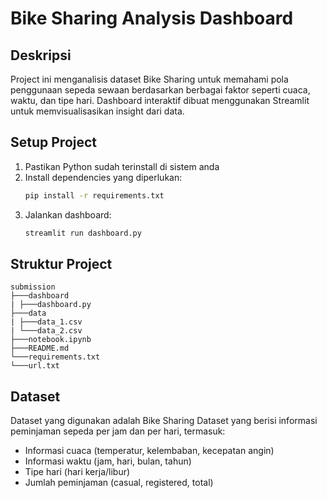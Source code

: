 # Bike Sharing Analysis Dashboard

## Deskripsi
Project ini menganalisis dataset Bike Sharing untuk memahami pola penggunaan sepeda sewaan berdasarkan berbagai faktor seperti cuaca, waktu, dan tipe hari. Dashboard interaktif dibuat menggunakan Streamlit untuk memvisualisasikan insight dari data.

## Setup Project
1. Pastikan Python sudah terinstall di sistem anda
2. Install dependencies yang diperlukan:
   ```bash
   pip install -r requirements.txt
   ```
3. Jalankan dashboard:
   ```bash
   streamlit run dashboard.py
   ```

## Struktur Project
```
submission
├───dashboard
| ├───dashboard.py
├───data
| ├───data_1.csv
| └───data_2.csv
├───notebook.ipynb
├───README.md
└───requirements.txt
└───url.txt

```

## Dataset
Dataset yang digunakan adalah Bike Sharing Dataset yang berisi informasi peminjaman sepeda per jam dan per hari, termasuk:
- Informasi cuaca (temperatur, kelembaban, kecepatan angin)
- Informasi waktu (jam, hari, bulan, tahun)
- Tipe hari (hari kerja/libur)
- Jumlah peminjaman (casual, registered, total)